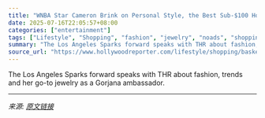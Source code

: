 ```yaml
---
title: "WNBA Star Cameron Brink on Personal Style, the Best Sub-$100 Hoops and Her Must-Have Wedding Accessory"
date: 2025-07-16T22:05:57+08:00
categories: ["entertainment"]
tags: ["Lifestyle", "Shopping", "fashion", "jewelry", "noads", "shopping"]
summary: "The Los Angeles Sparks forward speaks with THR about fashion, trends and her go-to jewelry as a Gorjana ambassador."
source_url: "https://www.hollywoodreporter.com/lifestyle/shopping/basketball-player-cameron-brink-jewelry-fashion-interview-1236317775/"
---
```


The Los Angeles Sparks forward speaks with THR about fashion, trends and her go-to jewelry as a Gorjana ambassador.

---

*来源: [原文链接](https://www.hollywoodreporter.com/lifestyle/shopping/basketball-player-cameron-brink-jewelry-fashion-interview-1236317775/)*
